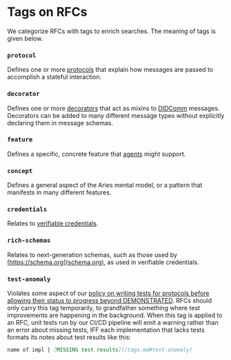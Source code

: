 # Tags on RFCs

We categorize RFCs with tags to enrich searches. The meaning of tags is given below.

### `protocol`
Defines one or more [protocols](concepts/0003-protocols/README.md) that explain how messages are passed to accomplish a stateful interaction.

### `decorator`
Defines one or more [decorators](concepts/0011-decorators/README.md) that act as mixins to [DIDComm](concepts/0005-didcomm/README.md) messages. Decorators can be added to many different message types without explicitly declaring them in message schemas.

### `feature`
Defines a specific, concrete feature that [agents](concepts/0004-agents/README.md) might support.

### `concept`
Defines a general aspect of the Aries mental model, or a pattern that manifests in many different features.

### `credentials`
Relates to [verifiable credentials](https://www.w3.org/TR/vc-data-model/).

### `rich-schemas`
Relates to next-generation schemas, such as those used by [https://schema.org](schema.org), as used in verifiable credentials.

### `test-anomaly`
Violates some aspect of our [policy on writing tests for protocols before allowing their status to progress beyond DEMONSTRATED](/README.md#accepted). RFCs should only carry this tag temporarily, to grandfather something where test improvements are happening in the background. When this tag is applied to an RFC, unit tests run by our CI/CD pipeline will emit a warning rather than an error about missing tests, IFF each implementation that lacks tests formats its notes about test results like this:

```markdown
name of impl | [MISSING test results](/tags.md#test-anomaly)
```